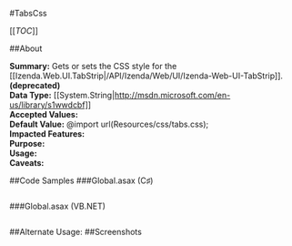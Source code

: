 #TabsCss

[[_TOC_]]

##About

**Summary:** Gets or sets the CSS style for the [[Izenda.Web.UI.TabStrip|/API/Izenda/Web/UI/Izenda-Web-UI-TabStrip]].**(deprecated)**  
**Data Type:** [[System.String|http://msdn.microsoft.com/en-us/library/s1wwdcbf]]  
**Accepted Values:**   
**Default Value:** @import url(Resources/css/tabs.css);  
**Impacted Features:**   
**Purpose:**   
**Usage:**   
**Caveats:**   

##Code Samples
###Global.asax (C♯)

```csharp
```

###Global.asax (VB.NET)

```visualbasic
```
##Alternate Usage: 
##Screenshots
